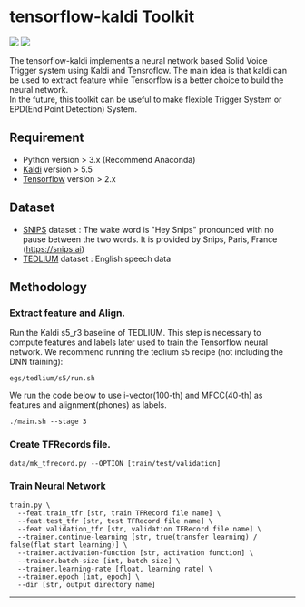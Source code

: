 # tensorflow-kaldi Toolkit
<img src="https://img.shields.io/badge/Python-3776AB?style=flat-square&logo=Python&logoColor=white"/> <img src="https://img.shields.io/badge/Tensorflow-FF6F00?style=flat-square&logo=Tensorflow&logoColor=white"/>

The tensorflow-kaldi implements a neural network based Solid Voice Trigger system using Kaldi and Tensroflow. The main idea is that kaldi can be used to extract feature while Tensorflow is a better choice to build the neural network.    
In the future, this toolkit can be useful to make flexible Trigger System or EPD(End Point Detection) System.


## Requirement
* Python version > 3.x (Recommend Anaconda)
* [Kaldi](https://kaldi-asr.org, "Kaldi link") version > 5.5
* [Tensorflow](https://tensorflow.org, "Tensorflow link") version > 2.x 

## Dataset
* [SNIPS](https://github.com/snipsco/keyword-spotting-research-datasets, "Download the SNIPS dataset") dataset
  : The wake word is "Hey Snips" pronounced with no pause between the two words. It is provided by Snips, Paris, France (https://snips.ai)
* [TEDLIUM](http://www.openslr.org/resources/7/TEDLIUM_release1.tar.gz, "Download the TEDLIUM dataset") dataset
  : English speech data

## Methodology
### Extract feature and Align.     
 Run the Kaldi s5_r3 baseline of TEDLIUM. This step is necessary to compute features and labels later used to train the Tensorflow neural network. We recommend running the tedlium s5 recipe (not including the DNN training):
  ```
  egs/tedlium/s5/run.sh
  ```
 We run the code below to use i-vector(100-th) and MFCC(40-th) as features and alignment(phones) as labels. 
  ```
  ./main.sh --stage 3
  ```
### Create TFRecords file. 
  ```
  data/mk_tfrecord.py --OPTION [train/test/validation]
  ```

### Train Neural Network
  ```
  train.py \
    --feat.train_tfr [str, train TFRecord file name] \
    --feat.test_tfr [str, test TFRecord file name] \
    --feat.validation_tfr [str, validation TFRecord file name] \
    --trainer.continue-learning [str, true(transfer learning) / false(flat start learning)] \
    --trainer.activation-function [str, activation function] \
    --trainer.batch-size [int, batch size] \
    --trainer.learning-rate [float, learning rate] \
    --trainer.epoch [int, epoch] \
    --dir [str, output directory name]
  ```
----------------------------------------------------------------------------------------------------------------------------
<!--
- markdown reference : https://gist.github.com/ihoneymon/652be052a0727ad59601
- create badge : [![태그이름](https://img.shields.io/badge/태그에 적히는 글씨-태그색?style=flat-square&logo=로고이름&logoColor=로고색)](관련된 내 링크)
               : <img src="https://img.shields.io/badge/[태그에적히는글씨]-[태그색]?style=flat-square&logo=[simpleicons에서찾은로고이름]&logoColor=white"/>
               : 상세 방법 참고 : https://soo-vely-dev.tistory.com/159
               : 아이콘 찾는 사이트 : https://simpleicons.org/?q=visual%20stu
-->
